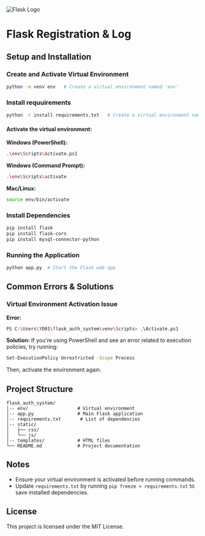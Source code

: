 ![Flask Logo](https://upload.wikimedia.org/wikipedia/commons/3/3c/Flask_logo.svg)
# Flask Registration & Log

## Setup and Installation

### Create and Activate Virtual Environment
```sh
python -m venv env   # Create a virtual environment named 'env'
```
### Install requuirements 
```sh
python -r install requirements.txt   # Create a virtual environment named 'env'
```

#### Activate the virtual environment:
**Windows (PowerShell):**
```sh
.\env\Scripts\Activate.ps1
```
**Windows (Command Prompt):**
```sh
.\env\Scripts\activate
```
**Mac/Linux:**
```sh
source env/bin/activate
```

### Install Dependencies
```sh
pip install flask
pip install flask-cors
pip install mysql-connector-python
```

### Running the Application
```sh
python app.py  # Start the Flask web app
```

## Common Errors & Solutions

### Virtual Environment Activation Issue
**Error:**
```sh
PS C:\Users\YD01\flask_auth_system\venv\Scripts> .\Activate.ps1
```
**Solution:**
If you're using PowerShell and see an error related to execution policies, try running:
```sh
Set-ExecutionPolicy Unrestricted -Scope Process
```
Then, activate the environment again.

## Project Structure
```
flask_auth_system/
│-- env/                  # Virtual environment
│-- app.py                # Main Flask application
│-- requirements.txt       # List of dependencies
│-- static/               
│   ├── css/              
│   └── js/              
│-- templates/            # HTML files
└── README.md             # Project documentation
```

## Notes
- Ensure your virtual environment is activated before running commands.
- Update `requirements.txt` by running `pip freeze > requirements.txt` to save installed dependencies.

## License
This project is licensed under the MIT License.

